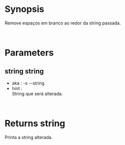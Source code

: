 # Synopsis

Remove espaços em branco ao redor da string passada.



&nbsp;

# Parameters

## string string

- aka       : -s --string
- hint      :  
  String que será alterada.

&nbsp;



# Returns string

Printa a string alterada.